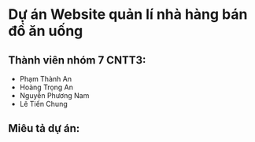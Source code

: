 # Dự án Website quản lí nhà hàng bán đồ ăn uống

## Thành viên nhóm 7 CNTT3:
- Phạm Thành An
- Hoàng Trọng An
- Nguyễn Phương Nam
- Lê Tiến Chung

## Miêu tả dự án: